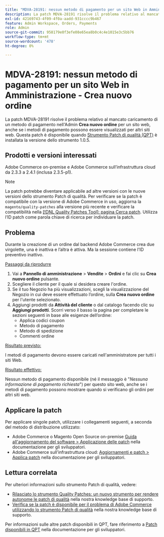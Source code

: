 ```yaml
---
title: "MDVA-28191: nessun metodo di pagamento per un sito Web in Amministrazione - Crea nuovo ordine"
description: La patch MDVA-28191 risolve il problema relativo al mancato caricamento di un metodo di pagamento nell'Admin **Create New Order** per un sito Web, anche se i metodi di pagamento potrebbero essere visualizzati per altri siti Web.  Questa patch è disponibile quando è installato lo strumento [Quality Patches Tool (QPT)](/help/announcements/adobe-commerce-announcements/magento-quality-patches-released-new-tool-to-self-serve-quality-patches.md) versione 1.0.5.
exl-id: 42169743-4f09-4f0a-aadd-931cccc9b467
feature: Admin Workspace, Orders, Payments
role: Admin
source-git-commit: 958179e0f3efe08e65ea8b0c4c4e1015e3c5bb76
workflow-type: tm+mt
source-wordcount: '478'
ht-degree: 0%

---
```


# MDVA-28191: nessun metodo di pagamento per un sito Web in Amministrazione - Crea nuovo ordine

La patch MDVA-28191 risolve il problema relativo al mancato caricamento di un metodo di pagamento nell&#39;Admin **Crea nuovo ordine** per un sito web, anche se i metodi di pagamento possono essere visualizzati per altri siti web.  Questa patch è disponibile quando [Strumento Patch di qualità (QPT)](/help/announcements/adobe-commerce-announcements/magento-quality-patches-released-new-tool-to-self-serve-quality-patches.md) è installata la versione dello strumento 1.0.5.

## Prodotti e versioni interessati

Adobe Commerce on-premise e Adobe Commerce sull’infrastruttura cloud da 2.3.3 a 2.4.1 (inclusa 2.3.5-p1).

>[!NOTE]
>
>La patch potrebbe diventare applicabile ad altre versioni con le nuove versioni dello strumento Patch di qualità. Per verificare se la patch è compatibile con la versione di Adobe Commerce in uso, aggiorna la `magento/quality-patches` alla versione più recente e verificare la compatibilità nella [[!DNL Quality Patches Tool]: pagina Cerca patch](https://devdocs.magento.com/quality-patches/tool.html#patch-grid). Utilizza l’ID patch come parola chiave di ricerca per individuare la patch.

## Problema

Durante la creazione di un ordine dal backend Adobe Commerce crea due virgolette, una è inattiva e l’altra è attiva. Ma la sessione contiene l&#39;ID preventivo inattivo.

<u>Passaggi da riprodurre</u>

1. Vai a **Pannello di amministrazione** > **Vendite** > **Ordini** e fai clic su **Crea nuovo ordine** pulsante.
1. Scegliere il cliente per il quale si desidera creare l&#39;ordine.
1. Se il tuo Negozio ha più visualizzazioni, scegli la visualizzazione del Negozio in cui deve essere effettuato l’ordine, sulla **Crea nuovo ordine** per l&#39;utente selezionato.
1. Aggiungi prodotti da **Attività del cliente** o dal catalogo facendo clic su **Aggiungi prodotti**. Scorri verso il basso la pagina per completare le sezioni seguenti in base alle esigenze dell’ordine:
   * Applica codici coupon
   * Metodo di pagamento
   * Metodo di spedizione
   * Commenti ordine

<u>Risultato previsto:</u>

I metodi di pagamento devono essere caricati nell&#39;amministratore per tutti i siti Web.

<u>Risultato effettivo:</u>

Nessun metodo di pagamento disponibile (né il messaggio è &quot;*Nessuna informazione di pagamento richiesta*&quot;) per questo sito web, anche se i metodi di pagamento possono mostrare quando si verificano gli ordini per altri siti web.

## Applicare la patch

Per applicare singole patch, utilizzare i collegamenti seguenti, a seconda del metodo di distribuzione utilizzato:

* Adobe Commerce o Magento Open Source on-premise [Guida all&#39;aggiornamento del software > Applicazione delle patch](https://devdocs.magento.com/guides/v2.4/comp-mgr/patching/mqp.html) nella documentazione per gli sviluppatori.
* Adobe Commerce sull’infrastruttura cloud: [Aggiornamenti e patch > Applica patch](https://devdocs.magento.com/cloud/project/project-patch.html) nella documentazione per gli sviluppatori.

## Lettura correlata

Per ulteriori informazioni sullo strumento Patch di qualità, vedere:

* [Rilasciato lo strumento Quality Patches: un nuovo strumento per rendere autonome le patch di qualità](/help/announcements/adobe-commerce-announcements/magento-quality-patches-released-new-tool-to-self-serve-quality-patches.md) nella nostra knowledge base di supporto.
* [Verifica se la patch è disponibile per il problema di Adobe Commerce utilizzando lo strumento Patch di qualità](/help/support-tools/patches-available-in-qpt-tool/check-patch-for-magento-issue-with-magento-quality-patches.md) nella nostra knowledge base di supporto.

Per informazioni sulle altre patch disponibili in QPT, fare riferimento a [Patch disponibili in QPT](https://devdocs.magento.com/quality-patches/tool.html#patch-grid) nella documentazione per gli sviluppatori.
